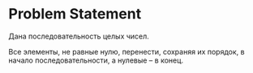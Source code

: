 # Problem Statement

Дана последовательность целых чисел. 

Все элементы, не рав­ные нулю, перенести, сохраняя их порядок, в начало последователь­ности, а нулевые – в конец.
